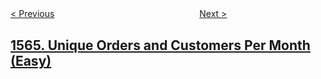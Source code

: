 <!--|This file generated by command(leetcode description); DO NOT EDIT.    |-->
<!--+----------------------------------------------------------------------+-->
<!--|@author    openset <openset.wang@gmail.com>                           |-->
<!--|@link      https://github.com/openset                                 |-->
<!--|@home      https://github.com/openset/leetcode                        |-->
<!--+----------------------------------------------------------------------+-->

[< Previous](../put-boxes-into-the-warehouse-i "Put Boxes Into the Warehouse I")
　　　　　　　　　　　　　　　　
[Next >](../detect-pattern-of-length-m-repeated-k-or-more-times "Detect Pattern of Length M Repeated K or More Times")

## [1565. Unique Orders and Customers Per Month (Easy)](https://leetcode.com/problems/unique-orders-and-customers-per-month "")


